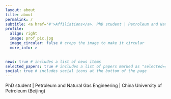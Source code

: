 ```yaml
---
layout: about
title: about
permalink: /
subtitle: <a href='#'>Affiliations</a>. PhD student | Petroleum and Natural Gas Engineering | China University of Petroleum (Beijing)
profile:
  align: right
  image: prof_pic.jpg
  image_circular: false # crops the image to make it circular
  more_info: >
   

news: true # includes a list of news items
selected_papers: true # includes a list of papers marked as "selected={true}"
social: true # includes social icons at the bottom of the page
---
```


PhD student | Petroleum and Natural Gas Engineering | China University of Petroleum (Beijing)
